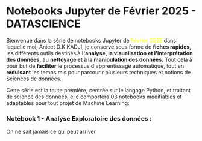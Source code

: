 <h1 class="display-4"> Notebooks Jupyter de Février 2025 - DATASCIENCE </h1>
    <p class="lead">Bienvenue dans la série de notebooks Jupyter de <a style="color:yellow">Février 2025</a> dans laquelle moi, Anicet D.K KADJI, je conserve sous forme de <b>fiches rapides,</b> les différents outils destinés à <b>l'analyse, la visualisation et l'interprétation des données,</b> au <b>nettoyage et à la manipulation des données.</b> Tout cela à pour but de <b>faciliter</b> le processus d'apprentissage automatique, tout en <b>réduisant</b> les temps mis pour parcourir plusieurs techniques et notions de Sciences de données.</p>

<p>Cette série est la toute première, centrée sur le langage Python, et traitant de science des données, elle comportera 03 notebooks modifiables et adaptables pour tout projet de Machine Learning:  </p>

<h3 class="display-4"> Notebook 1 - Analyse Exploratoire des données : </h3>
        <p> On ne sait jamais ce qui peut arriver </p>
